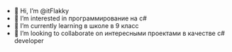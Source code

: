 - 👋 Hi, I’m @itFlakky
- 👀 I’m interested in программирование на c#
- 🌱 I’m currently learning в школе в 9 класс
- 💞️ I’m looking to collaborate on  интересными проектами в качестве c# developer
